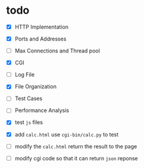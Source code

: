 # todo

- [x] HTTP Implementation
- [x] Ports and Addresses
- [ ] Max Connections and Thread pool
- [x] CGI
- [ ] Log File
- [x] File Organization
- [ ] Test Cases
- [ ] Performance Analysis

- [x] test `js` files
- [x] add `calc.html` use `cgi-bin/calc.py` to test
- [ ] modify the `calc.html` return the result to the page
- [ ] modify cgi code so that it can return `json` reponse